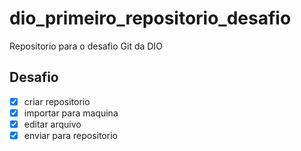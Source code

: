 # dio_primeiro_repositorio_desafio
Repositorio para o desafio Git da DIO

## Desafio

- [x] criar repositorio
- [x] importar para maquina
- [x] editar arquivo
- [x] enviar para repositorio